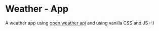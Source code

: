 # Weather - App

A weather app using [open weather api](https://openweathermap.org/api) and using vanilla CSS and JS :-)
